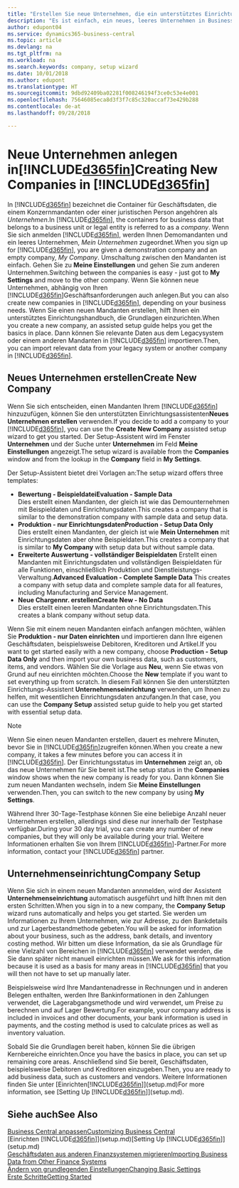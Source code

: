 ```yaml
---
title: "Erstellen Sie neue Unternehmen, die ein unterstütztes Einrichtungshandbuch verwenden | Microsoft Docs"
description: "Es ist einfach, ein neues, leeres Unternehmen in Business Central. zu erstellen. Ein unterstütztes Einrichtungshandbuch hilft Ihnen Schritte für Schritt und Sie können Ihre vorhandenen Geschäftsdaten importieren."
author: edupont04
ms.service: dynamics365-business-central
ms.topic: article
ms.devlang: na
ms.tgt_pltfrm: na
ms.workload: na
ms.search.keywords: company, setup wizard
ms.date: 10/01/2018
ms.author: edupont
ms.translationtype: HT
ms.sourcegitcommit: 9dbd92409ba02281f008246194f3ce0c53e4e001
ms.openlocfilehash: 75646085eca8d3f3f7c85c320accaf73e429b288
ms.contentlocale: de-at
ms.lasthandoff: 09/28/2018

---
```

# <a name="creating-new-companies-in-included365finincludesd365finmdmd"></a><span data-ttu-id="c5e1c-104">Neue Unternehmen anlegen in[!INCLUDE[d365fin](includes/d365fin_md.md)]</span><span class="sxs-lookup"><span data-stu-id="c5e1c-104">Creating New Companies in [!INCLUDE[d365fin](includes/d365fin_md.md)]</span></span>
<span data-ttu-id="c5e1c-105">In [!INCLUDE[d365fin](includes/d365fin_md.md)] bezeichnet die Container für Geschäftsdaten, die einem Konzernmandanten oder einer juristischen Person angehören als *Unternehmen*.</span><span class="sxs-lookup"><span data-stu-id="c5e1c-105">In [!INCLUDE[d365fin](includes/d365fin_md.md)], the containers for business data that belongs to a business unit or legal entity is referred to as a *company*.</span></span> <span data-ttu-id="c5e1c-106">Wenn Sie sich anmelden [!INCLUDE[d365fin](includes/d365fin_md.md)], werden Ihnen Demomandanten und ein leeres Unternehmen, *Mein Unternehmen* zugeordnet.</span><span class="sxs-lookup"><span data-stu-id="c5e1c-106">When you sign up for [!INCLUDE[d365fin](includes/d365fin_md.md)], you are given a demonstration company and an empty company, *My Company*.</span></span> <span data-ttu-id="c5e1c-107">Umschaltung zwischen den Mandanten ist einfach. Gehen Sie zu **Meine Einstellungen** und gehen Sie zum anderen Unternehmen.</span><span class="sxs-lookup"><span data-stu-id="c5e1c-107">Switching between the companies is easy - just got to **My Settings** and move to the other company.</span></span> <span data-ttu-id="c5e1c-108">Wenn Sie können neue Unternehmen, abhängig von Ihren [!INCLUDE[d365fin](includes/d365fin_md.md)]Geschäftsanforderungen auch anlegen.</span><span class="sxs-lookup"><span data-stu-id="c5e1c-108">But you can also create new companies in [!INCLUDE[d365fin](includes/d365fin_md.md)], depending on your business needs.</span></span> <span data-ttu-id="c5e1c-109">Wenn Sie einen neuen Mandanten erstellen, hilft Ihnen ein unterstütztes Einrichtungshandbuch, die Grundlagen einzurichten.</span><span class="sxs-lookup"><span data-stu-id="c5e1c-109">When you create a new company, an assisted setup guide helps you get the basics in place.</span></span> <span data-ttu-id="c5e1c-110">Dann können Sie relevante Daten aus dem Legacysystem oder einem anderen Mandanten in [!INCLUDE[d365fin](includes/d365fin_md.md)] importieren.</span><span class="sxs-lookup"><span data-stu-id="c5e1c-110">Then, you can import relevant data from your legacy system or another company in [!INCLUDE[d365fin](includes/d365fin_md.md)].</span></span>  

## <a name="create-new-company"></a><span data-ttu-id="c5e1c-111">Neues Unternehmen erstellen</span><span class="sxs-lookup"><span data-stu-id="c5e1c-111">Create New Company</span></span>
<span data-ttu-id="c5e1c-112">Wenn Sie sich entscheiden, einen Mandanten Ihrem [!INCLUDE[d365fin](includes/d365fin_md.md)] hinzuzufügen, können Sie den unterstützten Einrichtungsassistenten**Neues Unternehmen erstellen** verwenden.</span><span class="sxs-lookup"><span data-stu-id="c5e1c-112">If you decide to add a company to your [!INCLUDE[d365fin](includes/d365fin_md.md)], you can use the **Create New Company** assisted setup wizard to get you started.</span></span> <span data-ttu-id="c5e1c-113">Der Setup-Assistent wird im Fenster **Unternehmen** und der Suche unter **Unternehmen** im Feld **Meine Einstellungen** angezeigt.</span><span class="sxs-lookup"><span data-stu-id="c5e1c-113">The setup wizard is available from the **Companies** window and from the lookup in the **Company** field in **My Settings**.</span></span>  

<span data-ttu-id="c5e1c-114">Der Setup-Assistent bietet drei Vorlagen an:</span><span class="sxs-lookup"><span data-stu-id="c5e1c-114">The setup wizard offers three templates:</span></span>

-   <span data-ttu-id="c5e1c-115">**Bewertung - Beispieldatei**</span><span class="sxs-lookup"><span data-stu-id="c5e1c-115">**Evaluation - Sample Data**</span></span>  
    <span data-ttu-id="c5e1c-116">Dies erstellt einen Mandanten, der gleich ist wie das Demounternehmen mit Beispieldaten und Einrichtungsdaten.</span><span class="sxs-lookup"><span data-stu-id="c5e1c-116">This creates a company that is similar to the demonstration company with sample data and setup data.</span></span>  
-   <span data-ttu-id="c5e1c-117">**Produktion - nur Einrichtungsdaten**</span><span class="sxs-lookup"><span data-stu-id="c5e1c-117">**Production - Setup Data Only**</span></span>  
    <span data-ttu-id="c5e1c-118">Dies erstellt einen Mandanten, der gleich ist wie **Mein Unternehmen** mit Einrichtungsdaten aber ohne Beispieldaten.</span><span class="sxs-lookup"><span data-stu-id="c5e1c-118">This creates a company that is similar to **My Company** with setup data but without sample data.</span></span>
-   <span data-ttu-id="c5e1c-119">**Erweiterte Auswertung - vollständiger Beispieldaten** Erstellt einen Mandanten mit Einrichtungsdaten und vollständigen Beispieldaten für alle Funktionen, einschließlich Produktion und Dienstleistungs-Verwaltung.</span><span class="sxs-lookup"><span data-stu-id="c5e1c-119">**Advanced Evaluation - Complete Sample Data** This creates a company with setup data and complete sample data for all features, including Manufacturing and Service Management.</span></span>
-   <span data-ttu-id="c5e1c-120">**Neue Chargennr. erstellen**</span><span class="sxs-lookup"><span data-stu-id="c5e1c-120">**Create New - No Data**</span></span>  
    <span data-ttu-id="c5e1c-121">Dies erstellt einen leeren Mandanten ohne Einrichtungsdaten.</span><span class="sxs-lookup"><span data-stu-id="c5e1c-121">This creates a blank company without setup data.</span></span>  

<span data-ttu-id="c5e1c-122">Wenn Sie mit einem neuen Mandanten einfach anfangen möchten, wählen Sie **Produktion - nur Daten einrichten** und importieren dann Ihre eigenen Geschäftsdaten, beispielsweise Debitoren, Kreditoren und Artikel.</span><span class="sxs-lookup"><span data-stu-id="c5e1c-122">If you want to get started easily with a new company, choose **Production - Setup Data Only** and then import your own business data, such as customers, items, and vendors.</span></span> <span data-ttu-id="c5e1c-123">Wählen Sie die Vorlage aus **Neu**, wenn Sie etwas von Grund auf neu einrichten möchten.</span><span class="sxs-lookup"><span data-stu-id="c5e1c-123">Choose the **New** template if you want to set everything up from scratch.</span></span> <span data-ttu-id="c5e1c-124">In diesem Fall können Sie den unterstützten Einrichtungs-Assistent **Unternehmenseinrichtung** verwenden, um Ihnen zu helfen, mit wesentlichen Einrichtungsdaten anzufangen.</span><span class="sxs-lookup"><span data-stu-id="c5e1c-124">In that case, you can use the **Company Setup** assisted setup guide to help you get started with essential setup data.</span></span>  

> [!NOTE]  
>   <span data-ttu-id="c5e1c-125">Wenn Sie einen neuen Mandanten erstellen, dauert es mehrere Minuten, bevor Sie in [!INCLUDE[d365fin](includes/d365fin_md.md)]zugreifen können.</span><span class="sxs-lookup"><span data-stu-id="c5e1c-125">When you create a new company, it takes a few minutes before you can access it in [!INCLUDE[d365fin](includes/d365fin_md.md)].</span></span> <span data-ttu-id="c5e1c-126">Der Einrichtungsstatus im **Unternehmen** zeigt an, ob das neue Unternehmen für Sie bereit ist.</span><span class="sxs-lookup"><span data-stu-id="c5e1c-126">The setup status in the **Companies** window shows when the new company is ready for you.</span></span> <span data-ttu-id="c5e1c-127">Dann können Sie zum neuen Mandanten wechseln, indem Sie **Meine Einstellungen** verwenden.</span><span class="sxs-lookup"><span data-stu-id="c5e1c-127">Then, you can switch to the new company by using **My Settings**.</span></span>  

<span data-ttu-id="c5e1c-128">Während Ihrer 30-Tage-Testphase können Sie eine beliebige Anzahl neuer Unternehmen erstellen, allerdings sind diese nur innerhalb der Testphase verfügbar.</span><span class="sxs-lookup"><span data-stu-id="c5e1c-128">During your 30 day trial, you can create any number of new companies, but they will only be available during your trial.</span></span> <span data-ttu-id="c5e1c-129">Weitere Informationen erhalten Sie von Ihrem [!INCLUDE[d365fin](includes/d365fin_md.md)]-Partner.</span><span class="sxs-lookup"><span data-stu-id="c5e1c-129">For more information, contact your [!INCLUDE[d365fin](includes/d365fin_md.md)] partner.</span></span>  

## <a name="company-setup"></a><span data-ttu-id="c5e1c-130">Unternehmenseinrichtung</span><span class="sxs-lookup"><span data-stu-id="c5e1c-130">Company Setup</span></span>
<span data-ttu-id="c5e1c-131">Wenn Sie sich in einem neuen Mandanten annmelden, wird der Assistent **Unternehmenseinrichtung** automatisch ausgeführt und hilft Ihnen mit den ersten Schritten.</span><span class="sxs-lookup"><span data-stu-id="c5e1c-131">When you sign in to a new company, the **Company Setup** wizard runs automatically and helps you get started.</span></span> <span data-ttu-id="c5e1c-132">Sie werden um Informationen zu Ihrem Unternehmen, wie zur Adresse, zu den Bankdetails und zur  Lagerbestandmethode gebeten.</span><span class="sxs-lookup"><span data-stu-id="c5e1c-132">You will be asked for information about your business, such as the address, bank details, and inventory costing method.</span></span> <span data-ttu-id="c5e1c-133">Wir bitten um diese Information, da sie als Grundlage für eine Vielzahl von Bereichen in [!INCLUDE[d365fin](includes/d365fin_md.md)] verwendet werden, die Sie dann später nicht manuell einrichten müssen.</span><span class="sxs-lookup"><span data-stu-id="c5e1c-133">We ask for this information because it is used as a basis for many areas in [!INCLUDE[d365fin](includes/d365fin_md.md)] that you will then not have to set up manually later.</span></span>  

<span data-ttu-id="c5e1c-134">Beispielsweise wird Ihre Mandantenadresse in Rechnungen und in anderen Belegen enthalten, werden Ihre Bankinformationen in den Zahlungen verwendet, die Lagerabgangsmethode und wird verwendet, um Preise zu berechnen und auf Lager Bewertung.</span><span class="sxs-lookup"><span data-stu-id="c5e1c-134">For example, your company address is included in invoices and other documents, your bank information is used in payments, and the costing method is used to calculate prices as well as inventory valuation.</span></span>  

<span data-ttu-id="c5e1c-135">Sobald Sie die Grundlagen bereit haben, können Sie die übrigen Kernbereiche einrichten.</span><span class="sxs-lookup"><span data-stu-id="c5e1c-135">Once you have the basics in place, you can set up remaining core areas.</span></span> <span data-ttu-id="c5e1c-136">Anschließend sind Sie bereit, Geschäftsdaten, beispielsweise Debitoren und Kreditoren einzugeben.</span><span class="sxs-lookup"><span data-stu-id="c5e1c-136">Then, you are ready to add business data, such as customers and vendors.</span></span> <span data-ttu-id="c5e1c-137">Weitere Informationen finden Sie unter [Einrichten[!INCLUDE[d365fin](includes/d365fin_md.md)]](setup.md)</span><span class="sxs-lookup"><span data-stu-id="c5e1c-137">For more information, see [Setting Up [!INCLUDE[d365fin](includes/d365fin_md.md)]](setup.md).</span></span>  

## <a name="see-also"></a><span data-ttu-id="c5e1c-138">Siehe auch</span><span class="sxs-lookup"><span data-stu-id="c5e1c-138">See Also</span></span>
[<span data-ttu-id="c5e1c-139">Business Central anpassen</span><span class="sxs-lookup"><span data-stu-id="c5e1c-139">Customizing Business Central</span></span>](ui-customizing-overview.md)  
<span data-ttu-id="c5e1c-140">[Einrichten [!INCLUDE[d365fin](includes/d365fin_md.md)]](setup.md)</span><span class="sxs-lookup"><span data-stu-id="c5e1c-140">[Setting Up [!INCLUDE[d365fin](includes/d365fin_md.md)]](setup.md)</span></span>  
[<span data-ttu-id="c5e1c-141">Geschäftsdaten aus anderen Finanzsystemen migrieren</span><span class="sxs-lookup"><span data-stu-id="c5e1c-141">Importing Business Data from Other Finance Systems</span></span>](across-import-data-configuration-packages.md)  
[<span data-ttu-id="c5e1c-142">Ändern von grundlegenden Einstellungen</span><span class="sxs-lookup"><span data-stu-id="c5e1c-142">Changing Basic Settings</span></span>](ui-change-basic-settings.md)  
[<span data-ttu-id="c5e1c-143">Erste Schritte</span><span class="sxs-lookup"><span data-stu-id="c5e1c-143">Getting Started</span></span>](product-get-started.md)  

